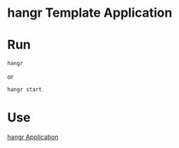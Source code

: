 # hangr Template Application

# Run
```bash
hangr
```
or
```bash
hangr start
```

# Use
[hangr Application](http://localhost:55555)
